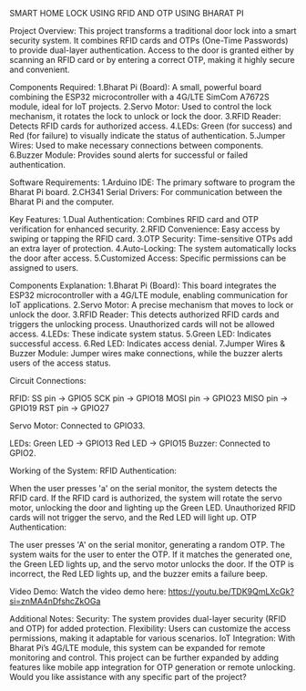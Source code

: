SMART HOME LOCK USING RFID AND OTP USING BHARAT PI


Project Overview:
This project transforms a traditional door lock into a smart security system. It combines RFID cards and OTPs (One-Time Passwords) to provide dual-layer authentication. Access to the door is granted either by scanning an RFID card or by entering a correct OTP, making it highly secure and convenient.

Components Required:
1.Bharat Pi (Board): A small, powerful board combining the ESP32 microcontroller with a 4G/LTE SimCom A7672S module, ideal for IoT projects.
2.Servo Motor: Used to control the lock mechanism, it rotates the lock to unlock or lock the door.
3.RFID Reader: Detects RFID cards for authorized access.
4.LEDs: Green (for success) and Red (for failure) to visually indicate the status of authentication.
5.Jumper Wires: Used to make necessary connections between components.
6.Buzzer Module: Provides sound alerts for successful or failed authentication.

Software Requirements:
1.Arduino IDE: The primary software to program the Bharat Pi board.
2.CH341 Serial Drivers: For communication between the Bharat Pi and the computer.

Key Features:
1.Dual Authentication: Combines RFID card and OTP verification for enhanced security.
2.RFID Convenience: Easy access by swiping or tapping the RFID card.
3.OTP Security: Time-sensitive OTPs add an extra layer of protection.
4.Auto-Locking: The system automatically locks the door after access.
5.Customized Access: Specific permissions can be assigned to users.

Components Explanation:
1.Bharat Pi (Board): This board integrates the ESP32 microcontroller with a 4G/LTE module, enabling communication for IoT applications.
2.Servo Motor: A precise mechanism that moves to lock or unlock the door.
3.RFID Reader: This detects authorized RFID cards and triggers the unlocking process. Unauthorized cards will not be allowed access.
4.LEDs: These indicate system status.
5.Green LED: Indicates successful access.
6.Red LED: Indicates access denial.
7.Jumper Wires & Buzzer Module: Jumper wires make connections, while the buzzer alerts users of the access status.

Circuit Connections:

RFID:
SS pin -> GPIO5
SCK pin -> GPIO18
MOSI pin -> GPIO23
MISO pin -> GPIO19
RST pin -> GPIO27

Servo Motor: Connected to GPIO33.

LEDs:
Green LED -> GPIO13
Red LED -> GPIO15
Buzzer: Connected to GPIO2.

Working of the System:
RFID Authentication:

When the user presses 'a' on the serial monitor, the system detects the RFID card.
If the RFID card is authorized, the system will rotate the servo motor, unlocking the door and lighting up the Green LED.
Unauthorized RFID cards will not trigger the servo, and the Red LED will light up.
OTP Authentication:

The user presses 'A' on the serial monitor, generating a random OTP.
The system waits for the user to enter the OTP. If it matches the generated one, the Green LED lights up, and the servo motor unlocks the door.
If the OTP is incorrect, the Red LED lights up, and the buzzer emits a failure beep.

Video Demo:
Watch the video demo here:  https://youtu.be/TDK9QmLXcGk?si=znMA4nDfshcZkOGa

Additional Notes:
Security: The system provides dual-layer security (RFID and OTP) for added protection.
Flexibility: Users can customize the access permissions, making it adaptable for various scenarios.
IoT Integration: With Bharat Pi’s 4G/LTE module, this system can be expanded for remote monitoring and control.
This project can be further expanded by adding features like mobile app integration for OTP generation or remote unlocking. Would you like assistance with any specific part of the project?






